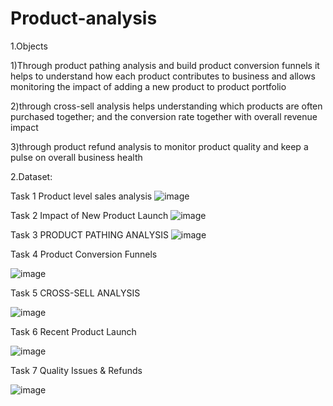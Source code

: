 # Product-analysis
1.Objects

1)Through product pathing analysis and build product conversion funnels it helps to understand how each product contributes to business and allows monitoring the impact of adding a new product to product portfolio

2)through cross-sell analysis helps understanding which products are often purchased together; and the conversion rate together with overall revenue impact

3)through product refund analysis to monitor product quality and keep a pulse on overall business health

2.Dataset:

Task 1 Product level sales analysis
![image](https://user-images.githubusercontent.com/129491801/234681340-48481157-cd17-4123-8b87-3d5819547049.png)

Task 2 Impact of New Product Launch
![image](https://user-images.githubusercontent.com/129491801/234681429-1b8a49f7-7a9d-43a3-a323-57c11d3f12c0.png)

Task 3 PRODUCT PATHING ANALYSIS
![image](https://user-images.githubusercontent.com/129491801/234681591-dd384370-139a-4d2a-b294-69b6e94f9f56.png)


Task 4 Product Conversion Funnels

![image](https://user-images.githubusercontent.com/129491801/234681617-444f20c9-93f8-41db-9d66-9587cbda9cf8.png)


Task 5 CROSS-SELL ANALYSIS

![image](https://user-images.githubusercontent.com/129491801/234681642-f8635838-c002-4d2f-b83b-b2b1504855ae.png)


Task 6 Recent Product Launch

![image](https://user-images.githubusercontent.com/129491801/234681666-663c4133-a469-4b5e-9f09-8b1de84902bb.png)


Task 7 Quality Issues & Refunds

![image](https://user-images.githubusercontent.com/129491801/234681694-41acb4e2-a333-40a8-a5b2-7b87abef9d31.png)
